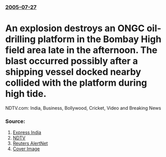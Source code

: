 ### [2005-07-27](/news/2005/07/27/index.md)

#  An explosion destroys an ONGC oil-drilling platform in the Bombay High field area late in the afternoon. The blast occurred possibly after a shipping vessel docked nearby collided with the platform during high tide. 

NDTV.com: India, Business, Bollywood, Cricket, Video and Breaking News


### Source:

1. [Express India](http://www.expressindia.com/fullstory.php?newsid=51606)
2. [NDTV](http://www.ndtv.com/topstories/showtopstory.asp?slug=Eight+killed+in+Bombay+High+fire&id=17417)
3. [Reuters AlertNet](http://www.alertnet.org/thenews/newsdesk/SP270501.htm)
3. [Cover Image](http://cdn.ndtv.com/static/images/ndtv_default_image_500x500.jpg)
